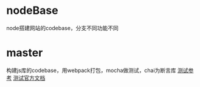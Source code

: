 # nodeBase
node搭建网站的codebase，分支不同功能不同
# master
构建js库的codebase，用webpack打包，mocha做测试，chai为断言库
[测试参考](http://www.ruanyifeng.com/blog/2015/12/a-mocha-tutorial-of-examples.html)
[测试官方文档](http://mochajs.org/)